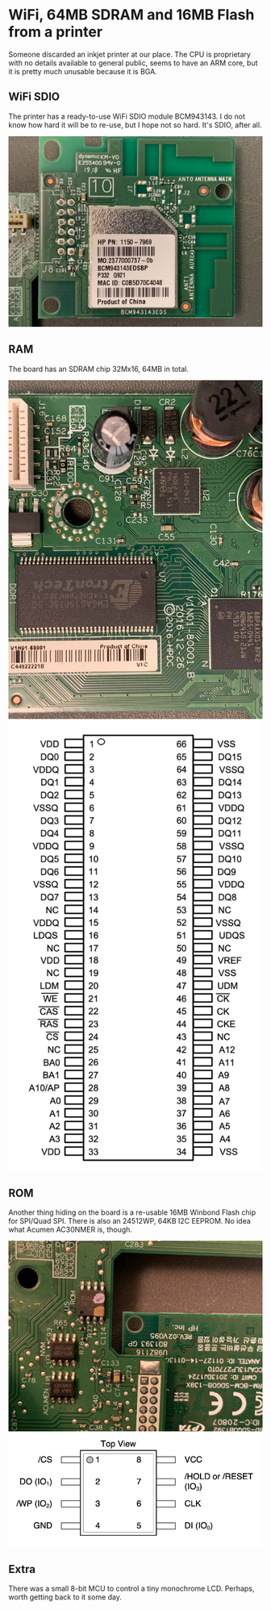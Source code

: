 # WiFi, 64MB SDRAM and 16MB Flash from a printer

Someone discarded an inkjet printer at our place. The CPU is proprietary with no details available to general public, seems to have an ARM core, but it is pretty much unusable because it is BGA.

## WiFi SDIO
The printer has a ready-to-use WiFi SDIO module BCM943143. I do not know how hard it will be to re-use, but I hope not so hard. It's SDIO, after all.

![()](01_bcm943143.jpg)



## RAM
The board has an SDRAM chip 32Mx16, 64MB in total.

![()](02_ram.jpg)
![()](04_ram_pin.png)   

## ROM
Another thing hiding on the board is a re-usable 16MB Winbond Flash chip for SPI/Quad SPI. There is also an 24512WP, 64KB I2C EEPROM. No idea what Acumen AC30NMER is, though.

![()](03_rom.jpg)      
![()](05_rom_pin.png)

## Extra
There was a small 8-bit MCU to control a tiny monochrome LCD. Perhaps, worth getting back to it some day.
